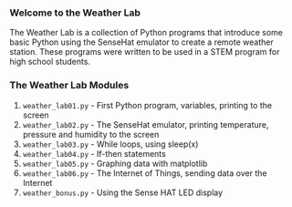 ### Welcome to the Weather Lab
The Weather Lab is a collection of Python programs that introduce some basic Python using the SenseHat emulator to create a remote weather station. These programs were written to be used in a STEM program for high school students.

### The Weather Lab Modules
1. `weather_lab01.py` - First Python program, variables, printing to the screen
1. `weather_lab02.py` - The SenseHat emulator, printing temperature, pressure and humidity to the screen
1. `weather_lab03.py` - While loops, using sleep(x)
1. `weather_lab04.py` - If-then statements
1. `weather_lab05.py` - Graphing data with matplotlib
1. `weather_lab06.py` - The Internet of Things, sending data over the Internet
1. `weather_bonus.py` - Using the Sense HAT LED display
